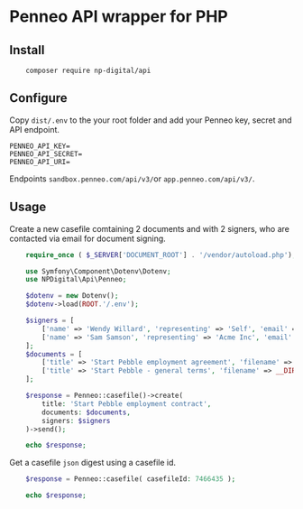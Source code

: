 # Penneo API wrapper for PHP

## Install

```shell
	composer require np-digital/api
```

## Configure

Copy `dist/.env` to the your root folder and add your Penneo key, secret and API endpoint.

	PENNEO_API_KEY=
	PENNEO_API_SECRET=
	PENNEO_API_URI=

Endpoints `sandbox.penneo.com/api/v3/`or `app.penneo.com/api/v3/`.

## Usage

Create a new casefile comtaining 2 documents and with 2 signers, who are contacted via email for document signing.

```php
	require_once ( $_SERVER['DOCUMENT_ROOT'] . '/vendor/autoload.php');

	use Symfony\Component\Dotenv\Dotenv;
	use NPDigital\Api\Penneo;

	$dotenv = new Dotenv();
	$dotenv->load(ROOT.'/.env');

	$signers = [
		['name' => 'Wendy Willard', 'representing' => 'Self', 'email' => 'wendy.willard@yahoo.com'],
		['name' => 'Sam Samson', 'representing' => 'Acme Inc', 'email' => 'sam@acme.io']
	];
	$documents = [
		['title' => 'Start Pebble employment agreement', 'filename' => __DIR__.'/contract.pdf', 'documentTypeId' => 0],
		['title' => 'Start Pebble - general terms', 'filename' => __DIR__.'/appendix.pdf', 'documentTypeId' => 1],
	];

	$response = Penneo::casefile()->create(
		title: 'Start Pebble employment contract', 
		documents: $documents, 
		signers: $signers
	)->send();

	echo $response;
```

Get a casefile `json` digest using a casefile id.

```php
	$response = Penneo::casefile( casefileId: 7466435 );

	echo $response;
```
